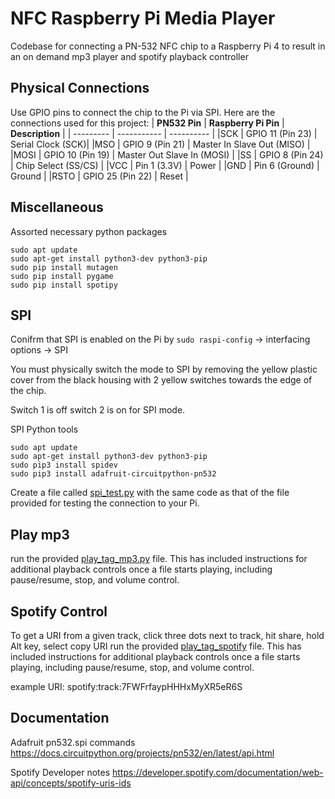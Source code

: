 # NFC Raspberry Pi Media Player
Codebase for connecting a PN-532 NFC chip to a Raspberry Pi 4 to result in an on demand mp3 player and spotify playback controller

## Physical Connections
Use GPIO pins to connect the chip to the Pi via SPI.
Here are the connections used for this project:
| **PN532 Pin** |	**Raspberry Pi Pin** | **Description** |
| --------- | ----------- | ---------- |
|SCK |	GPIO 11 (Pin 23) | Serial Clock (SCK)|
|MSO | GPIO 9 (Pin 21) | Master In Slave Out (MISO) |
|MOSI	| GPIO 10 (Pin 19) | Master Out Slave In (MOSI) |
|SS	| GPIO 8 (Pin 24)	| Chip Select (SS/CS) |
|VCC	| Pin 1 (3.3V)	| Power |
|GND	| Pin 6 (Ground)	| Ground |
|RSTO	| GPIO 25 (Pin 22) |	Reset |

## Miscellaneous
Assorted necessary python packages
```
sudo apt update
sudo apt-get install python3-dev python3-pip
sudo pip install mutagen
sudo pip install pygame
sudo pip install spotipy
```



## SPI 
Conifrm that SPI is enabled on the Pi by
`sudo raspi-config` -> interfacing options -> SPI 

You must physically switch the mode to SPI by removing the yellow plastic cover from the black housing with 2 yellow switches towards the edge of the chip.

Switch 1 is off switch 2 is on for SPI mode.

SPI Python tools 
```
sudo apt update
sudo apt-get install python3-dev python3-pip
sudo pip3 install spidev
sudo pip3 install adafruit-circuitpython-pn532
```
Create a file called [spi_test.py](spi_test.py) with the same code as that of the file provided for testing the connection to your Pi.


## Play mp3
run the provided [play_tag_mp3.py](play_tag_mp3.py) file.
This has included instructions for additional playback controls once a file starts playing, including pause/resume, stop, and volume control.


## Spotify Control
To get a URI from a given track, click three dots next to track, hit share, hold Alt key, select copy URI
run the provided [play_tag_spotify](play_tag_spotify.py) file.
This has included instructions for additional playback controls once a file starts playing, including pause/resume, stop, and volume control.



example URI: 
spotify:track:7FWFrfaypHHHxMyXR5eR6S


## Documentation
Adafruit pn532.spi commands
https://docs.circuitpython.org/projects/pn532/en/latest/api.html 

Spotify Developer notes
https://developer.spotify.com/documentation/web-api/concepts/spotify-uris-ids
